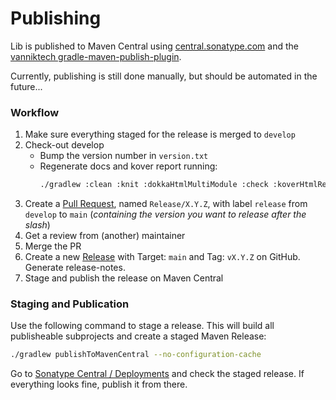 Publishing
==========

Lib is published to Maven Central using [central.sonatype.com](https://central.sonatype.com) and the 
[vanniktech gradle-maven-publish-plugin](https://github.com/vanniktech/gradle-maven-publish-plugin).

Currently, publishing is still done manually, but should be automated in the future...

### Workflow

1. Make sure everything staged for the release is merged to `develop`
2. Check-out develop
   - Bump the version number in `version.txt`
   - Regenerate docs and kover report running: 
     ```bash 
     ./gradlew :clean :knit :dokkaHtmlMultiModule :check :koverHtmlReport
     ```
3. Create a [Pull Request](https://github.com/kresult/kresult/compare/main...develop), named `Release/X.Y.Z`, with 
   label `release` from `develop` to `main` (*containing the version you want to release after the slash*)
4. Get a review from (another) maintainer
5. Merge the PR
6. Create a new [Release](https://github.com/kresult/kresult/releases/new?target=main) with Target: `main` and 
   Tag: `vX.Y.Z` on GitHub. Generate release-notes.
7. Stage and publish the release on Maven Central

### Staging and Publication

Use the following command to stage a release. This will build all publisheable subprojects and create a staged Maven
Release:

```bash
./gradlew publishToMavenCentral --no-configuration-cache
```

Go to [Sonatype Central / Deployments](https://central.sonatype.com/publishing/deployments) and check the staged 
release. If everything looks fine, publish it from there.